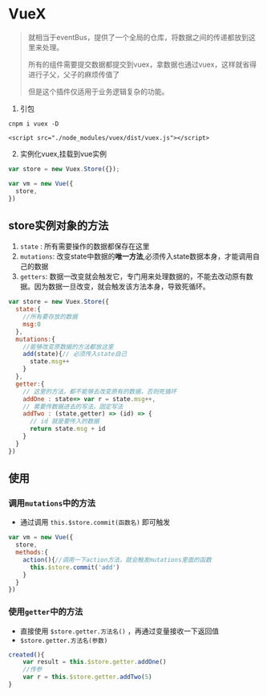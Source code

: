 # VueX

> 就相当于eventBus，提供了一个全局的仓库，将数据之间的传递都放到这里来处理。
>
> 所有的组件需要提交数据都提交到vuex，拿数据也通过vuex，这样就省得进行子父，父子的麻烦传值了
>
> 但是这个插件仅适用于业务逻辑复杂的功能。

1.  引包

`cnpm i vuex -D`

`<script src="./node_modules/vuex/dist/vuex.js"></script>`

2.  实例化vuex,挂载到vue实例

```js
var store = new Vuex.Store({});

var vm = new Vue({
  store,
})
```

## store实例对象的方法

1. `state` : 所有需要操作的数据都保存在这里
2. `mutations`: 改变state中数据的**唯一方法**,必须传入state数据本身，才能调用自己的数据
3. `getters`: 数据一改变就会触发它，专门用来处理数据的，不能去改动原有数据。因为数据一旦改变，就会触发该方法本身，导致死循环。

```js
var store = new Vuex.Store({
  state:{
    //所有要存放的数据
    msg:0
  },
  mutations:{
    //能够改变原数据的方法都放这里
    add(state){// 必须传入state自己
      state.msg++
    }
  },
  getter:{
    // 这里的方法，都不能够去改变原有的数据，否则死循环
    addOne : state=> var r = state.msg++,
    // 需要传数据进去的写法，固定写法
    addTwo : (state,getter) => (id) => {
      // id 就是要传入的数据
      return state.msg + id
    }
  }
})
```

## 使用

### 调用`mutations`中的方法

- 通过调用 `this.$store.commit(函数名)`   即可触发

```js
var vm = new Vue({
  store,
  methods:{
    action(){//调用一下action方法，就会触发mutations里面的函数
      this.$store.commit('add')
    }
  }
})
```

### 使用`getter`中的方法

- 直接使用 `$store.getter.方法名()` ，再通过变量接收一下返回值
- `$store.getter.方法名(参数)`

```js
created(){
  	var result = this.$store.getter.addOne()
	//传参
	var r = this.$store.getter.addTwo(5)
}

```

